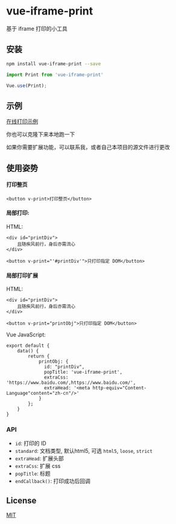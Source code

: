 # vue-iframe-print

基于 iframe 打印的小工具

## 安装

```bash
npm install vue-iframe-print --save
```

```javascript
import Print from 'vue-iframe-print'

Vue.use(Print);
```
## 示例

[在线打印示例](http://118.25.49.69)

你也可以克隆下来本地跑一下

如果你需要扩展功能，可以联系我，或者自己本项目的源文件进行更改

## 使用姿势

#### 打印整页

```
<button v-print>打印整页</button>
```


#### 局部打印:

HTML:
```
<div id="printDiv">
    且随疾风前行，身后亦需流心
</div>

<button v-print="'#printDiv'">只打印指定 DOM</button>
```

#### 局部打印扩展
HTML:
```
<div id="printDiv">
    且随疾风前行，身后亦需流心
</div>

<button v-print="printObj">只打印指定 DOM</button>
```
Vue JavaScript:
```
export default {
    data() {
        return {
            printObj: {
              id: "printDiv",
              popTitle: 'vue-iframe-print',
              extraCss: 'https://www.baidu.com/,https://www.baidu.com/',
              extraHead: '<meta http-equiv="Content-Language"content="zh-cn"/>'
            }
        };
    }
}
```

### API
* `id`:  打印的 ID
* `standard`: 文档类型, 默认html5, 可选 `html5`, `loose`, `strict`
* `extraHead`: 扩展头部
* `extraCss`:  扩展 css
* `popTitle`:  标题
* `endCallback()`: 打印成功后回调
## License

[MIT](http://opensource.org/licenses/MIT)